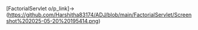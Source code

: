 [FactorialServlet o/p_link]->(https://github.com/Harshitha83174/ADJ/blob/main/FactorialServlet/Screenshot%202025-05-20%20195414.png)
